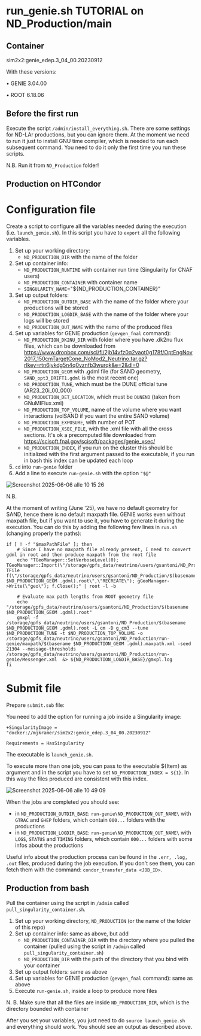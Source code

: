 # run_genie.sh TUTORIAL on ND_Production/main

## Container
sim2x2:genie_edep.3_04_00.20230912

With these versions:

• GENIE 3.04.00 

• ROOT 6.18.06

## Before the first run 
Execute the script `/admin/install_everything.sh`. There are some settings for ND-LAr productions, but you can ignore them. At the moment we need to run it just to install GNU time compiler, which is needed to run each subsequent command. You need to do it only the first time you run these scripts. 

N.B. Run it from `ND_Production` folder!

## Production on HTCondor

# Configuration file

Create a script to configure all the variables needed during the execution (i.e. `launch_genie.sh`). In this script you have to `export` all the following variables.

1. Set up your working directory:
   - `ND_PRODUCTION_DIR` with the name of the folder
2. Set up container info:
   - `ND_PRODUCTION_RUNTIME` with container run time (Singularity for CNAF users)
   - `ND_PRODUCTION_CONTAINER` with container name
   - `SINGULARITY_NAME`="${ND_PRODUCTION_CONTAINER}"
3. Set up output folders:
   - `ND_PRODUCTION_OUTDIR_BASE` with the name of the folder where your productions will be stored
   - `ND_PRODUCTION_LOGDIR_BASE` with the name of the folder where your logs will be stored
   - `ND_PRODUCTION_OUT_NAME` with the name of the produced files
4. Set up variables for GENIE production (`gevgen_fnal` command):
   - `ND_PRODUCTION_DK2NU_DIR` with folder where you have .dk2nu flux files, which can be downloaded from https://www.dropbox.com/scl/fi/2jb14vfz0q2vaot0g178f/OptEngNov2017_150cmTargetCone_NoMod2_Neutrino.tar.gz?rlkey=rtn6jvkdg5n4q0vznfb3wurqk&e=2&dl=0
   - `ND_PRODUCTION_GEOM` with .gdml file (for SAND geometry, `SAND_opt3_DRIFT1.gdml` is the most recent one)
   - `ND_PRODUCTION_TUNE`, which must be the DUNE official tune (AR23_20i_00_000)
   - `ND_PRODUCTION_DET_LOCATION`, which must be `DUNEND` (taken from GNuMIFlux.xml)
   - `ND_PRODUCTION_TOP_VOLUME`, name of the volume where you want interactions (volSAND if you want the entire SAND volume)
   - `ND_PRODUCTION_EXPOSURE`, with number of POT
   - `ND_PRODUCTION_XSEC_FILE`, with the .xml file with all the cross sections. It's ok a precomputed file downloaded from https://scisoft.fnal.gov/scisoft/packages/genie_xsec/
   - `ND_PRODUCTION_INDEX`, if you run on the cluster this should be initialized with the first argument passed to the executable, if you run in bash this index can be updated each loop
4. `cd` into `run-genie` folder
5. Add a line to execute `run-genie.sh` with the option `"$@"`

![Screenshot 2025-06-06 alle 10 15 26](https://github.com/user-attachments/assets/f05347eb-d8be-4c69-9361-85a5df14c418)

N.B. 

At the moment of writing (June '25), we have no default geometry for SAND, hence there is no default maxpath file. GENIE works even without maxpath file, but if you want to use it, you have to generate it during the execution. You can do this by adding the following few lines in `run.sh` (changing properly the paths):

```
if [ ! -f "$maxPathFile" ]; then
    # Since I have no maxpath file already present, I need to convert gdml in root and then produce maxpath from the root file
    echo "TGeoManager::SetVerboseLevel(0); TGeoManager::Import(\"/storage/gpfs_data/neutrino/users/gsantoni/ND_Production/$ND_PRODUCTION_GEOM\"); TFile f(\"/storage/gpfs_data/neutrino/users/gsantoni/ND_Production/$(basename $ND_PRODUCTION_GEOM .gdml).root\",\"RECREATE\"); gGeoManager->Write(\"geo\"); f.Close();" | root -l -b
    
    # Evaluate max path lengths from ROOT geometry file
    echo "/storage/gpfs_data/neutrino/users/gsantoni/ND_Production/$(basename $ND_PRODUCTION_GEOM .gdml).root"
    gmxpl -f /storage/gpfs_data/neutrino/users/gsantoni/ND_Production/$(basename $ND_PRODUCTION_GEOM .gdml).root -L cm -D g_cm3 --tune $ND_PRODUCTION_TUNE -t $ND_PRODUCTION_TOP_VOLUME -o /storage/gpfs_data/neutrino/users/gsantoni/ND_Production/run-genie/maxpath/$(basename $ND_PRODUCTION_GEOM .gdml).maxpath.xml -seed 21304 --message-thresholds /storage/gpfs_data/neutrino/users/gsantoni/ND_Production/run-genie/Messenger.xml  &> ${ND_PRODUCTION_LOGDIR_BASE}/gmxpl.log
fi
```

# Submit file

Prepare `submit.sub` file: 

You need to add the option for running a job inside a Singularity image: 
```
+SingularityImage = "docker://mjkramer/sim2x2:genie_edep.3_04_00.20230912"

Requirements = HasSingularity
```
The executable is `launch_genie.sh`.

To execute more than one job, you can pass to the executable ${Item} as argument and in the script you have to set `ND_PRODUCTION_INDEX = ${1}`. In this way the files produced are consistent with this index. 

![Screenshot 2025-06-06 alle 10 49 09](https://github.com/user-attachments/assets/ffa15bf2-a7aa-4fd2-bc95-35cbcf5cfff5)

When the jobs are completed you should see:
- in `ND_PRODUCTION_OUTDIR_BASE`: `run-genie\ND_PRODUCTION_OUT_NAME\` with `GTRAC` and `GHEP` folders, which contain `000...` folders with the productions
- in `ND_PRODUCTION_LOGDIR_BASE`: `run-genie\ND_PRODUCTION_OUT_NAME\` with `LOGS`, `STATUS` and `TIMING` folders, which contain `000...` folders with some infos about the productions

Useful info about the production process can be found in the `.err, .log, .out` files, produced during the job execution. If you don't see them, you can fetch them with the command: `condor_transfer_data <JOB_ID>`.

## Production from bash 

Pull the container using the script in `/admin` called `pull_singularity_container.sh`.

1. Set up your working directory, `ND_PRODUCTION` (or the name of the folder of this repo)
2. Set up container info: same as above, but add
   - `ND_PRODUCTION_CONTAINER_DIR` with the directory where you pulled the container (pulled using the script in `/admin` called `pull_singularity_container.sh`)
   - `ND_PRODUCTION_DIR` with the path of the directory that you bind with your container
3. Set up output folders: same as above
4. Set up variables for GENIE production (`gevgen_fnal` command): same as above
5. Execute `run-genie.sh`, inside a loop to produce more files

N. B. Make sure that all the files are inside `ND_PRODUCTION_DIR`, which is the directory bounded with container

After you set your variables, you just need to do `source launch_genie.sh` and everything should work. You should see an output as described above.
